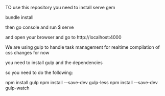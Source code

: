 TO use this repository you need to install serve gem

bundle install

then go console and run $ serve

and open your browser and go to http://localhost:4000

We are using gulp to handle task management for realtime compilation of css changes for now

you need to install gulp and the dependencies

so you need to do the following:

npm install gulp
npm install --save-dev gulp-less
npm install --save-dev gulp-watch
